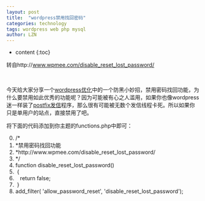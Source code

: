 ```yaml
---
layout: post
title:  "wordpress禁用找回密码" 
categories: technology
tags: wordpress web php mysql
author: LZN
---
```


* content
{:toc}

转自http://www.wpmee.com/disable_reset_lost_password/

&nbsp;

今天给大家分享一个<a title="查看更多关于wordpress优化的教程" href="http://www.wpmee.com/tag/wordpress%E4%BC%98%E5%8C%96/" target="_blank">wordpress优化</a>中的一个防黑小妙招，禁用密码找回功能，为什么要禁用如此优秀的功能呢？因为可能被有心之人滥用，如果你也像wordpress迷一样装了<a title="postfix发信程序的安装教程" href="http://www.wpmee.com/lnmp1-0-centos-postfix/" target="_blank">postfix发信</a>程序，那么很有可能被无数个发信线程卡死。所以如果你只是单用户的站点，直接禁用了吧。

将下面的代码添加到你主题的functions.php中即可：
<div class="dp-highlighter nogutter">
<ol class="dp-c" start="0">
	<li class="alt"><span class="comment">/* </span></li>
	<li><span class="comment">*禁用密码找回功能 </span></li>
	<li class="alt"><span class="comment">*http://www.wpmee.com/disable_reset_lost_password/</span></li>
	<li><span class="comment">*/</span></li>
	<li class="alt"><span class="keyword">function</span> disable_reset_lost_password()</li>
	<li> {</li>
	<li class="alt">   <span class="keyword">return</span> false;</li>
	<li> }</li>
	<li class="alt">add_filter( 'allow_password_reset', 'disable_reset_lost_password');</li>
</ol>
</div>
